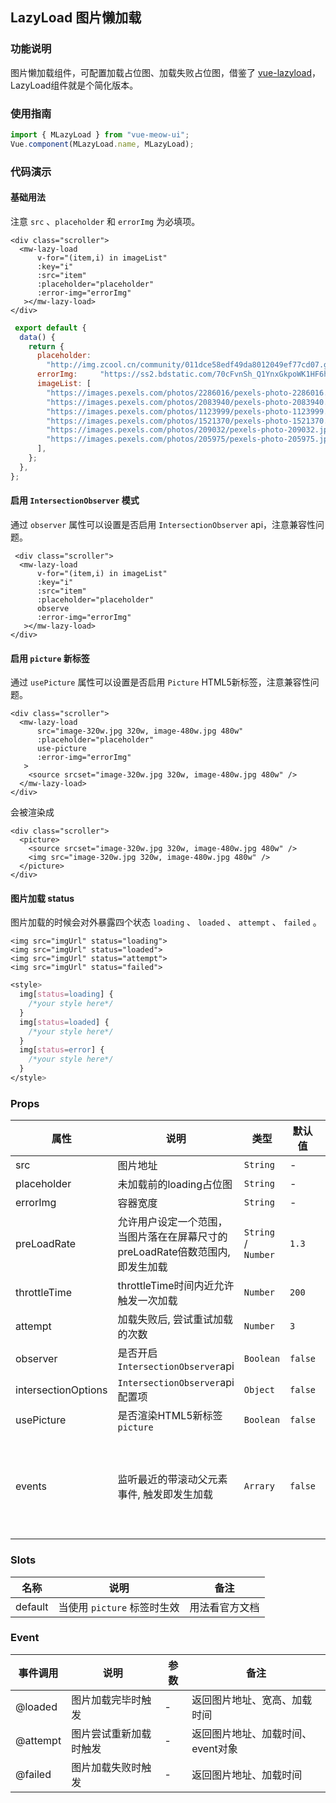 
## LazyLoad 图片懒加载
### 功能说明
图片懒加载组件，可配置加载占位图、加载失败占位图，借鉴了 [vue-lazyload](https://github.com/hilongjw/vue-lazyload)，LazyLoad组件就是个简化版本。
### 使用指南
``` js
import { MLazyLoad } from "vue-meow-ui";
Vue.component(MLazyLoad.name, MLazyLoad);
```
### 代码演示
#### 基础用法
注意 `src` 、`placeholder` 和 `errorImg` 为必填项。
```vue
<div class="scroller">
  <mw-lazy-load
      v-for="(item,i) in imageList"
      :key="i"
      :src="item"
      :placeholder="placeholder"
      :error-img="errorImg"
   ></mw-lazy-load>
</div>
```

```js
 export default {
  data() {
    return {
      placeholder:
        "http://img.zcool.cn/community/011dce58edf49da8012049ef77cd07.gif",
   	  errorImg:     "https://ss2.bdstatic.com/70cFvnSh_Q1YnxGkpoWK1HF6hhy/it/u=2853408504,331583678&fm=26&gp=0.jpg",
      imageList: [
        "https://images.pexels.com/photos/2286016/pexels-photo-2286016.jpeg?auto=compress&cs=tinysrgb&dpr=1&w=500",
        "https://images.pexels.com/photos/2083940/pexels-photo-2083940.jpeg?auto=compress&cs=tinysrgb&dpr=1&w=500",
        "https://images.pexels.com/photos/1123999/pexels-photo-1123999.jpeg?auto=compress&cs=tinysrgb&dpr=1&w=500",
        "https://images.pexels.com/photos/1521370/pexels-photo-1521370.jpeg?auto=compress&cs=tinysrgb&dpr=1&w=500",
        "https://images.pexels.com/photos/209032/pexels-photo-209032.jpeg?auto=compress&cs=tinysrgb&dpr=1&w=500",
        "https://images.pexels.com/photos/205975/pexels-photo-205975.jpeg?auto=compress&cs=tinysrgb&dpr=1&w=500",
      ],
    };
  },
};
```
#### 启用 `IntersectionObserver` 模式
通过 `observer` 属性可以设置是否启用 `IntersectionObserver` api，注意兼容性问题。

```vue
 <div class="scroller">
  <mw-lazy-load
      v-for="(item,i) in imageList"
      :key="i"
      :src="item"
      :placeholder="placeholder"
      observe
      :error-img="errorImg"
   ></mw-lazy-load>
</div>
```
#### 启用 `picture` 新标签

通过 `usePicture` 属性可以设置是否启用 `Picture` HTML5新标签，注意兼容性问题。

```vue
<div class="scroller">
  <mw-lazy-load
      src="image-320w.jpg 320w, image-480w.jpg 480w"
      :placeholder="placeholder"
      use-picture                
      :error-img="errorImg"
   >
  	<source srcset="image-320w.jpg 320w, image-480w.jpg 480w" />
  </mw-lazy-load>
</div>
```

会被渲染成

```vue
<div class="scroller">
  <picture>
  	<source srcset="image-320w.jpg 320w, image-480w.jpg 480w" />
    <img src="image-320w.jpg 320w, image-480w.jpg 480w" />
  </picture>
</div>
```

####  图片加载 status

图片加载的时候会对外暴露四个状态 `loading` 、 `loaded` 、 `attempt` 、 `failed`  。

```vue
<img src="imgUrl" status="loading">
<img src="imgUrl" status="loaded">
<img src="imgUrl" status="attempt">
<img src="imgUrl" status="failed">
```
```css
<style>
  img[status=loading] {
    /*your style here*/
  }
  img[status=loaded] {
    /*your style here*/
  }
  img[status=error] {
    /*your style here*/
  }
</style>
```
### Props

| 属性 | 说明 | 类型 | 默认值 | 备注 |
|------|------|------|------|------|
| src | 图片地址 | `String` | - | 必填项 |
| placeholder | 未加载前的loading占位图 | `String` | - | 必填项 |
| errorImg | 容器宽度 | `String` | - | 自定义     |
| preLoadRate | 允许用户设定一个范围，当图片落在在屏幕尺寸的preLoadRate倍数范围内, 即发生加载 | `String` / `Number` | `1.3` | 倍数 |
| throttleTime | throttleTime时间内近允许触发一次加载 | `Number` | `200` | 节流函数 |
| attempt | 加载失败后, 尝试重试加载的次数 | `Number` | `3` | - |
| observer | 是否开启`IntersectionObserver`api | `Boolean` | `false` | 有兼容性 |
| intersectionOptions | `IntersectionObserver`api配置项 | `Object` | `false` | [Intersection Observer options ](https://developer.mozilla.org/en-US/docs/Web/API/Intersection_Observer_API#Creating_an_intersection_observer) |
| usePicture | 是否渲染HTML5新标签 `picture` | `Boolean` | `false` | [picture](https://developer.mozilla.org/zh-CN/docs/Web/HTML/Element/picture) |
| events | 监听最近的带滚动父元素事件, 触发即发生加载 | `Arrary` | `false` | ['scroll', 'wheel', 'mousewheel', 'resize', 'animationend', 'transitionend', 'webkitAnimationend', 'webkitTransitionend', 'touchmove'] |

### Slots
| 名称 | 说明  | 备注 |
|------|------|------|
| default | 当使用 `picture` 标签时生效 | 用法看官方文档 |

### Event
| 事件调用 | 说明 | 参数 | 备注 |
|------|------|------|------|
| @loaded | 图片加载完毕时触发 | - | 返回图片地址、宽高、加载时间 |
| @attempt | 图片尝试重新加载时触发 | - | 返回图片地址、加载时间、event对象 |
| @failed | 图片加载失败时触发 | - | 返回图片地址、加载时间 |
